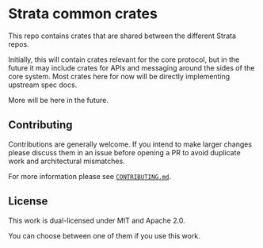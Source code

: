# Strata common crates

This repo contains crates that are shared between the different Strata repos.

Initially, this will contain crates relevant for the core protocol, but in the
future it may include crates for APIs and messaging around the sides of the core
system.  Most crates here for now will be directly implementing upstream spec
docs.

More will be here in the future.

## Contributing

Contributions are generally welcome.
If you intend to make larger changes please discuss them in an issue
before opening a PR to avoid duplicate work and architectural mismatches.

For more information please see [`CONTRIBUTING.md`](/CONTRIBUTING.md).

## License

This work is dual-licensed under MIT and Apache 2.0.

You can choose between one of them if you use this work.
